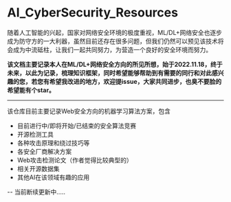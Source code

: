 # AI_CyberSecurity_Resources
随着人工智能的兴起，国家对网络安全环境的极度重视，ML/DL+网络安全也逐步成为防守方的一大利器，虽然目前还存在很多问题，但我们仍然可以预见该技术将会成为中流砥柱，让我们一起共同努力，为营造一个良好的安全环境而努力。  

**该文档主要记录本人在ML/DL+网络安全方向的所见所想，始于2022.11.18，终于未来，以此为记录，梳理知识框架，同时希望能够帮助到有需要的同行和对此感兴趣的您，若您有希望我改进的地方，欢迎提issue，大家共同进步，也臭不要脸的希望能有个star。**

---
该仓库目前主要记录Web安全方向的机器学习算法方案，包含
* 目前进行中/即将开始/已结束的安全算法竞赛
* 开源检测工具
* 各种攻击原理和绕过技巧等
* 各安全厂商解决方案
* Web攻击检测论文（作者觉得比较典型的）
* 相关开源数据集
* 其他AI在该领域有趣的应用

--
当前断续更新中.....
